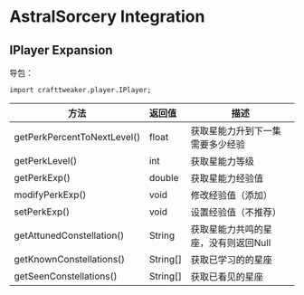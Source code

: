 # AstralSorcery Integration

## IPlayer Expansion

导包：

~~~zenscript
import crafttweaker.player.IPlayer;
~~~

| 方法                        | 返回值   | 描述                                 |
| --------------------------- | :------- | ------------------------------------ |
| getPerkPercentToNextLevel() | float    | 获取星能力升到下一集需要多少经验     |
| getPerkLevel()              | int      | 获取星能力等级                       |
| getPerkExp()                | double   | 获取星能力经验值                     |
| modifyPerkExp()             | void     | 修改经验值（添加）                   |
| setPerkExp()                | void     | 设置经验值（不推荐）                 |
| getAttunedConstellation()   | String   | 获取星能力共鸣的星座，没有则返回Null |
| getKnownConstellations()    | String[] | 获取已学习的的星座                   |
| getSeenConstellations()     | String[] | 获取已看见的星座                     |
